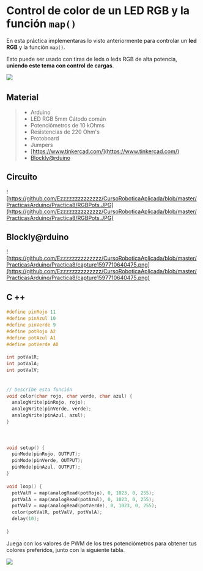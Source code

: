 # Control de color de un LED RGB y la función ``map()``

En esta práctica implementaras lo visto anteriormente para controlar un **led RGB** y la función ``map()``. 

Esto puede ser usado con tiras de leds o leds RGB de alta potencia, **uniendo este tema con control de cargas**.

![](https://www.ebotics.com/wp-content/uploads/2018/06/proyecto2-255753.gif)

## Material
> - Arduino
> - LED RGB 5mm Cátodo común
> - Potenciómetros de 10 kOhms
> - Resistencias de 220 Ohm's
> - Protoboard
> - Jumpers
> - [https://www.tinkercad.com/](https://www.tinkercad.com/)
> - [Blockly@rduino](https://technologiescollege.github.io/Blockly-at-rduino/index.html)


## Circuito
![https://github.com/Ezzzzzzzzzzzzzz/CursoRoboticaAplicada/blob/master/PracticasArduino/Practica8/RGBPots.JPG](https://github.com/Ezzzzzzzzzzzzzz/CursoRoboticaAplicada/blob/master/PracticasArduino/Practica8/RGBPots.JPG)

## Blockly@rduino
![https://github.com/Ezzzzzzzzzzzzzz/CursoRoboticaAplicada/blob/master/PracticasArduino/Practica8/capture1597710640475.png](https://github.com/Ezzzzzzzzzzzzzz/CursoRoboticaAplicada/blob/master/PracticasArduino/Practica8/capture1597710640475.png)

## C ++
```c
#define pinRojo 11
#define pinAzul 10
#define pinVerde 9
#define potRojo A2
#define potAzul A1
#define potVerde A0

int potValR;
int potValA;
int potValV;


// Describe esta función
void color(char rojo, char verde, char azul) {
  analogWrite(pinRojo, rojo);
  analogWrite(pinVerde, verde);
  analogWrite(pinAzul, azul);
}



void setup() {
  pinMode(pinRojo, OUTPUT);
  pinMode(pinVerde, OUTPUT);
  pinMode(pinAzul, OUTPUT);
}

void loop() {
  potValR = map(analogRead(potRojo), 0, 1023, 0, 255);
  potValA = map(analogRead(potAzul), 0, 1023, 0, 255);
  potValV = map(analogRead(potVerde), 0, 1023, 0, 255);
  color(potValR, potValV, potValA);
  delay(10);

}
```

Juega con los valores de PWM  de los tres potenciómetros para obtener tus colores preferidos, junto con la siguiente tabla.

![](https://i.pinimg.com/originals/b9/51/8f/b9518febac2756828254365fbae0c007.png)
<!--stackedit_data:
eyJoaXN0b3J5IjpbMTc5NDIzODgwMywtMTY4MzYxNDQ2Ml19
-->